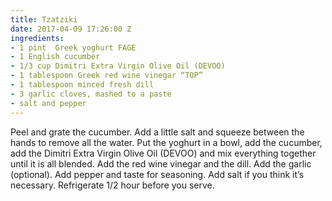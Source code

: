 ```yaml
---
title: Tzatziki
date: 2017-04-09 17:26:00 Z
ingredients:
- 1 pint  Greek yoghurt FAGE
- 1 English cucumber
- 1/3 cup Dimitri Extra Virgin Olive Oil (DEVOO)
- 1 tablespoon Greek red wine vinegar “TOP”
- 1 tablespoon minced fresh dill
- 3 garlic cloves, mashed to a paste
- salt and pepper
---
```


Peel and grate the cucumber. Add a little salt and squeeze between the hands to remove all the water. Put the yoghurt in a bowl, add the cucumber, add the Dimitri Extra Virgin Olive Oil (DEVOO) and  mix everything together until it is all blended. Add the red wine vinegar and the dill.  Add the garlic (optional). Add pepper and taste for seasoning.  Add salt if you think it’s necessary. Refrigerate 1/2 hour before you serve.